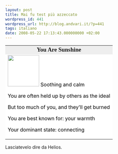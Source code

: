```yaml
---
layout: post
title: Mai fu test più azzeccato
wordpress_id: 441
wordpress_url: http://blog.andvari.it/?p=441
tags: italiano
date: 2008-05-22 17:13:43.000000000 +02:00
---
```

<table border="0" cellspacing="0" cellpadding="2" width="350" align="center">
<tbody>
<tr>
<td align="center" bgcolor="#eeeeee"><span style="font-size: 14pt; font-family: Georgia,Times New Roman,Times,serif;">
<strong>You Are Sunshine</strong>
</span></td>
</tr>
<tr>
<td bgcolor="#ffffff"><img src="http://www.blogthingsimages.com/whattypeofweatherareyouquiz/sunshine.jpg" alt="" width="100" height="100" />
<span style="color: #000000;">
Soothing and calm

You are often held up by others as the ideal

But too much of you, and they'll get burned</span>

<span style="color: #000000;">You are best known for: your warmth</span>

<span style="color: #000000;">Your dominant state: connecting
</span></td>
</tr>
</tbody></table>
<div>
</div>
<div>Lasciatevelo dire da Helios.
</div>
